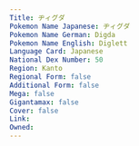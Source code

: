 ```yaml
---
﻿Title: ヂィグダ
Pokemon Name Japanese: ヂィグダ
Pokemon Name German: Digda
Pokemon Name English: Diglett
Language Card: Japanese
National Dex Number: 50
Region: Kanto
Regional Form: false
Additional Form: false
Mega: false
Gigantamax: false
Cover: false
Link: 
Owned: 
---
```

